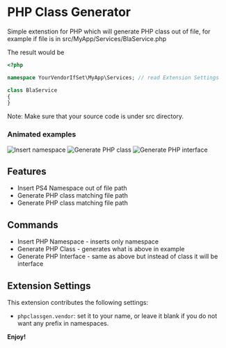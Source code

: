 # PHP Class Generator

Simple extenstion for PHP which will generate PHP class out of file, for example if file is in src/MyApp/Services/BlaService.php

The result would be

```php
<?php

namespace YourVendorIfSet\MyApp\Services; // read Extension Settings 

class BlaService
{
}
```

Note: Make sure that your source code is under src directory.

### Animated examples

![Insert namespace](https://media.giphy.com/media/k6rabYSQx2RcwbQKed/giphy.gif)
![Generate PHP class](https://media.giphy.com/media/YkYfRwCfT1AUK25s4J/giphy.gif)
![Generate PHP interface](https://media.giphy.com/media/uUmQ2ppXe2Ysrqoptv/giphy.gif)


## Features

* Insert PS4 Namespace out of file path
* Generate PHP class matching file path
* Generate PHP class matching file path

## Commands

* Insert PHP Namespace - inserts only namespace
* Generate PHP Class - generates what is above in example
* Generate PHP Interface - same as above but instead of class it will be interface


## Extension Settings

This extension contributes the following settings:

* `phpclassgen.vendor`: set it to your name, or leave it blank if you do not want any prefix in namespaces.

**Enjoy!**
